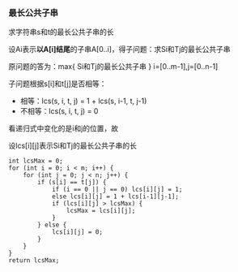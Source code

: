 ### 最长公共子串

求字符串s和t的最长公共子串的长

设Ai表示**以A[i]结尾**的子串A[0..i]，得子问题：求Si和Tj的最长公共子串

原问题的答为：max{ Si和Tj的最长公共子串 }  i=[0..m-1],j=[0..n-1]

子问题根据s[i]和t[j]是否相等：

* 相等：lcs(s, i, t, j) = 1 + lcs(s, i-1, t, j-1)
* 不相等：lcs(s, i, t, j) = 0

看递归式中变化的是i和j的位置，故

设lcs[i][j]表示Si和Tj的最长公共子串的长

    int lcsMax = 0;
    for (int i = 0; i < m; i++) {
        for (int j = 0; j < n; j++) {
            if (s[i] == t[j]) {
                if (i == 0 || j == 0) lcs[i][j] = 1;
                else lcs[i][j] = 1 + lcs[i-1][j-1];
                if (lcs[i][j] > lcsMax) {
                    lcsMax = lcs[i][j];
                }
            } else {
                lcs[i][j] = 0;
            }
        }
    }
    return lcsMax;
